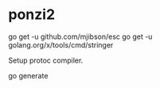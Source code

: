 # ponzi2

go get -u github.com/mjibson/esc
go get -u golang.org/x/tools/cmd/stringer

Setup protoc compiler.

go generate
